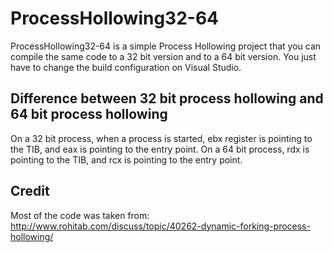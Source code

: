# ProcessHollowing32-64

ProcessHollowing32-64 is a simple Process Hollowing project that you can compile the same code to a 32 bit version and to a 64 bit version.
You just have to change the build configuration on Visual Studio.

## Difference between 32 bit process hollowing and 64 bit process hollowing
On a 32 bit process, when a process is started, ebx register is pointing to the TIB, and eax is pointing to the entry point.
On a 64 bit process, rdx is pointing to the TIB, and rcx is pointing to the entry point.

## Credit
Most of the code was taken from:
http://www.rohitab.com/discuss/topic/40262-dynamic-forking-process-hollowing/